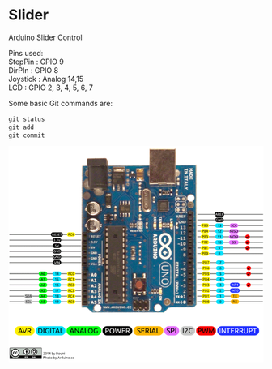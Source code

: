 # Slider
Arduino Slider Control 

Pins used:  <br />
StepPin : GPIO 9  <br />
DirPIn  : GPIO 8   <br />
Joystick : Analog 14,15  <br />
LCD : GPIO 2, 3, 4, 5, 6, 7  <br />


Some basic Git commands are:
```
git status
git add
git commit
```
![alt text](https://github.com/umerbanday/slider/blob/main/images/Arduino-Uno-Pin-Diagram.png?raw=true)
